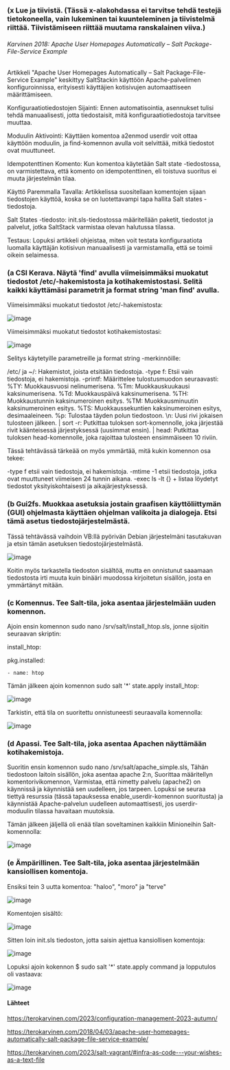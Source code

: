 ### (x  Lue ja tiivistä. (Tässä x-alakohdassa ei tarvitse tehdä testejä tietokoneella, vain lukeminen tai kuunteleminen ja tiivistelmä riittää. Tiivistämiseen riittää muutama ranskalainen viiva.)
###### Karvinen 2018: Apache User Homepages Automatically – Salt Package-File-Service Example
Artikkeli "Apache User Homepages Automatically – Salt Package-File-Service Example" keskittyy SaltStackin käyttöön Apache-palvelimen konfiguroinnissa, erityisesti käyttäjien kotisivujen automaattiseen määrittämiseen.

Konfiguraatiotiedostojen Sijainti:
Ennen automatisointia, asennukset tulisi tehdä manuaalisesti, jotta tiedostaisit, mitä konfiguraatiotiedostoja tarvitsee muuttaa.

Moduulin Aktivointi:
Käyttäen komentoa a2enmod userdir voit ottaa käyttöön moduulin, ja find-komennon avulla voit selvittää, mitkä tiedostot ovat muuttuneet.

Idempotenttinen Komento:
Kun komentoa käytetään Salt state -tiedostossa, on varmistettava, että komento on idempotenttinen, eli toistuva suoritus ei muuta järjestelmän tilaa.

Käyttö Paremmalla Tavalla:
Artikkelissa suositellaan komentojen sijaan tiedostojen käyttöä, koska se on luotettavampi tapa hallita Salt states -tiedostoja.

Salt States -tiedosto:
init.sls-tiedostossa määritellään paketit, tiedostot ja palvelut, jotka SaltStack varmistaa olevan halutussa tilassa.

Testaus:
Lopuksi artikkeli ohjeistaa, miten voit testata konfiguraatiota luomalla käyttäjän kotisivun manuaalisesti ja varmistamalla, että se toimii oikein selaimessa.

### (a CSI Kerava. Näytä 'find' avulla viimeisimmäksi muokatut tiedostot /etc/-hakemistosta ja kotihakemistostasi. Selitä kaikki käyttämäsi parametrit ja format string 'man find' avulla.

 Viimeisimmäksi muokatut tiedostot /etc/-hakemistosta:

![image](https://github.com/vilikaihola/Palvelinten-hallinta/assets/148875596/a9ae24d4-1214-4668-a319-c333ba64494e)

Viimeisimmäksi muokatut tiedostot kotihakemistostasi:

![image](https://github.com/vilikaihola/Palvelinten-hallinta/assets/148875596/1d87fe10-052a-45e5-bfae-ffc84a71f628)

Selitys käytetyille parametreille ja format string -merkinnöille:

/etc/ ja ~/: Hakemistot, joista etsitään tiedostoja.
-type f: Etsii vain tiedostoja, ei hakemistoja.
-printf: Määrittelee tulostusmuodon seuraavasti:
%TY: Muokkausvuosi nelinumerisena.
%Tm: Muokkauskuukausi kaksinumerisena.
%Td: Muokkauspäivä kaksinumerisena.
%TH: Muokkaustunnin kaksinumeroinen esitys.
%TM: Muokkausminuutin kaksinumeroinen esitys.
%TS: Muokkaussekuntien kaksinumeroinen esitys, desimaaleineen.
%p: Tulostaa täyden polun tiedostoon.
\n: Uusi rivi jokaisen tulosteen jälkeen.
| sort -r: Putkittaa tuloksen sort-komennolle, joka järjestää rivit käänteisessä järjestyksessä (uusimmat ensin).
| head: Putkittaa tuloksen head-komennolle, joka rajoittaa tulosteen ensimmäiseen 10 riviin.

Tässä tehtävässä tärkeää on myös ymmärtää, mitä kukin komennon osa tekee:

-type f etsii vain tiedostoja, ei hakemistoja.
-mtime -1 etsii tiedostoja, jotka ovat muuttuneet viimeisen 24 tunnin aikana.
-exec ls -lt {} + listaa löydetyt tiedostot yksityiskohtaisesti ja aikajärjestyksessä.

### (b  Gui2fs. Muokkaa asetuksia jostain graafisen käyttöliittymän (GUI) ohjelmasta käyttäen ohjelman valikoita ja dialogeja. Etsi tämä asetus tiedostojärjestelmästä.

Tässä tehtävässä vaihdoin VB:llä pyörivän Debian järjestelmäni tasutakuvan ja etsin tämän asetuksen tiedostojärjestelmästä. 

![image](https://github.com/vilikaihola/Palvelinten-hallinta/assets/148875596/2f9f77a8-7f33-4f86-a946-f0287f3601e6)

Koitin myös tarkastella tiedoston sisältöä, mutta en onnistunut saaamaan tiedostosta irti muuta kuin binääri muodossa kirjoitetun sisällön, josta en ymmärtänyt mitään.
### (c  Komennus. Tee Salt-tila, joka asentaa järjestelmään uuden komennon.


Ajoin ensin komennon sudo nano /srv/salt/install_htop.sls, jonne sijoitin seuraavan skriptin:


install_htop:
 
  pkg.installed:
  
    - name: htop


Tämän jälkeen ajoin komennon sudo salt '*' state.apply install_htop: 

![image](https://github.com/vilikaihola/Palvelinten-hallinta/assets/148875596/6ac4fd60-3bd6-41eb-8ab6-f29c11275bd1)

 Tarkistin, että tila on suoritettu onnistuneesti seuraavalla komennolla:

 ![image](https://github.com/vilikaihola/Palvelinten-hallinta/assets/148875596/045346f4-e705-49c1-9931-c7b172908e63)

### (d Apassi. Tee Salt-tila, joka asentaa Apachen näyttämään kotihakemistoja.

Suoritin ensin komennon sudo nano /srv/salt/apache_simple.sls, Tähän tiedostoon laitoin sisällön, joka asentaa apache 2:n, Suorittaa määritellyn komentorivikomennon, Varmistaa, että nimetty palvelu (apache2) on käynnissä ja käynnistää sen uudelleen, jos tarpeen. Lopuksi se seuraa tiettyä resurssia (tässä tapauksessa enable_userdir-komennon suoritusta) ja käynnistää Apache-palvelun uudelleen automaattisesti, jos userdir-moduulin tilassa havaitaan muutoksia. 

Tämän jälkeen jäljellä oli enää tilan soveltaminen kaikkiin Minioneihin Salt-komennolla:

![image](https://github.com/vilikaihola/Palvelinten-hallinta/assets/148875596/a671dee1-1516-4fc1-b58d-4f2de162674f)


### (e Ämpärillinen. Tee Salt-tila, joka asentaa järjestelmään kansiollisen komentoja.

Ensiksi tein 3 uutta komentoa: "haloo", "moro" ja "terve"

![image](https://github.com/vilikaihola/Palvelinten-hallinta/assets/148875596/4e5237a3-07a1-4a99-859a-d86b9dead8e7)

Komentojen sisältö:

![image](https://github.com/vilikaihola/Palvelinten-hallinta/assets/148875596/cce8ad5f-bf88-4986-b533-8ab9e754392f)

Sitten loin init.sls tiedoston, jotta saisin ajettua kansiollisen komentoja:

![image](https://github.com/vilikaihola/Palvelinten-hallinta/assets/148875596/f06159c9-0d33-4c4c-82b5-d68a3e67d009)

Lopuksi ajoin kokennon $ sudo salt '*' state.apply command ja lopputulos oli vastaava:


![image](https://github.com/vilikaihola/Palvelinten-hallinta/assets/148875596/144d1d95-2224-4249-9eeb-f425b6cf7999)


#### Lähteet

https://terokarvinen.com/2023/configuration-management-2023-autumn/

https://terokarvinen.com/2018/04/03/apache-user-homepages-automatically-salt-package-file-service-example/

https://terokarvinen.com/2023/salt-vagrant/#infra-as-code---your-wishes-as-a-text-file

